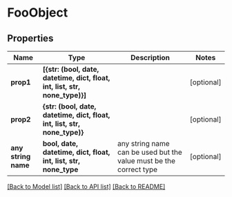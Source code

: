 # FooObject


## Properties
Name | Type | Description | Notes
------------ | ------------- | ------------- | -------------
**prop1** | **[{str: (bool, date, datetime, dict, float, int, list, str, none_type)}]** |  | [optional] 
**prop2** | **{str: (bool, date, datetime, dict, float, int, list, str, none_type)}** |  | [optional] 
**any string name** | **bool, date, datetime, dict, float, int, list, str, none_type** | any string name can be used but the value must be the correct type | [optional]

[[Back to Model list]](../README.md#documentation-for-models) [[Back to API list]](../README.md#documentation-for-api-endpoints) [[Back to README]](../README.md)


